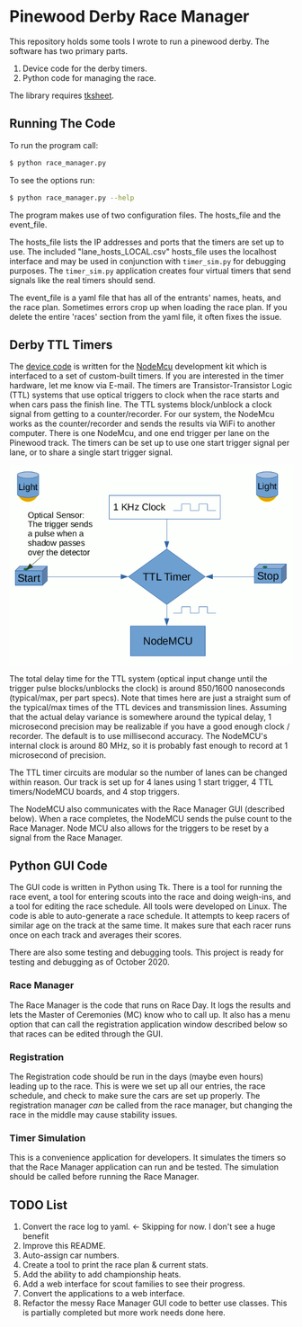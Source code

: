 # Pinewood Derby Race Manager

This repository holds some tools I wrote to run a pinewood derby. The software has two primary parts. 

1. Device code for the derby timers.
2. Python code for managing the race.

The library requires [tksheet](https://github.com/ragardner/tksheet).

## Running The Code

To run the program call:

``` bash
$ python race_manager.py
```

To see the options run:

``` bash
$ python race_manager.py --help
```

The program makes use of two configuration files. The hosts_file and the event_file. 

The hosts_file lists the IP addresses and ports that the timers are set up to use. The included "lane_hosts_LOCAL.csv" hosts_file uses the localhost interface and may be used in conjunction with `timer_sim.py` for debugging purposes. The `timer_sim.py` application creates four virtual timers that send signals like the real timers should send.

The event_file is a yaml file that has all of the entrants' names, heats, and the race plan. Sometimes errors crop up when loading the race plan. If you delete the entire 'races' section from the yaml file, it often fixes the issue.

## Derby TTL Timers

The [device code](NodeMCU_Code/DerbyTimerNodeMCU/DerbyTimerNodeMCU.ino) is written for the [NodeMcu](https://www.nodemcu.com/index_en.html) development kit which is interfaced to a set of custom-built timers. If you are interested in the timer hardware, let me know via E-mail. The timers are Transistor-Transistor Logic (TTL) systems that use optical triggers to clock when the race starts and when cars pass the finish line. The TTL systems block/unblock a clock signal from getting to a counter/recorder. For our system, the NodeMcu works as the counter/recorder and sends the results via WiFi to another computer. There is one NodeMcu, and one end trigger per lane on the Pinewood track. The timers can be set up to use one start trigger signal per lane, or to share a single start trigger signal.

![One Timer](Doc/DerbyTimer.gif)

The total delay time for the TTL system (optical input change until the trigger pulse blocks/unblocks the clock) is around 850/1600 nanoseconds (typical/max, per part specs). Note that times here are just a straight sum of the typical/max times of the TTL devices and transmission lines. Assuming that the actual delay variance is somewhere around the typical delay, 1 microsecond precision may be realizable if you have a good enough clock / recorder. The default is to use millisecond accuracy. The NodeMCU's internal clock is around 80 MHz, so it is probably fast enough to record at 1 microsecond of precision.

The TTL timer circuits are modular so the number of lanes can be changed within reason. Our track is set up for 4 lanes using 1 start trigger, 4 TTL timers/NodeMCU boards, and 4 stop triggers.

The NodeMCU also communicates with the Race Manager GUI (described below). When a race completes, the NodeMCU sends the pulse count to the Race Manager. Node MCU also allows for the triggers to be reset by a signal from the Race Manager.  

## Python GUI Code

The GUI code is written in Python using Tk. There is a tool for running the race event, a tool for entering scouts into the race and doing weigh-ins, and a tool for editing the race schedule. All tools were developed on Linux. The code is able to auto-generate a race schedule. It attempts to keep racers of similar age on the track at the same time. It makes sure that each racer runs once on each track and averages their scores. 

There are also some testing and debugging tools. This project is ready for testing and debugging as of October 2020.

### Race Manager

The Race Manager is the code that runs on Race Day. It logs the results and lets the Master of Ceremonies (MC) know who to call up. It also has a menu option that can call the registration application window described below so that races can be edited through the GUI.

### Registration

The Registration code should be run in the days (maybe even hours) leading up to the race. This is were we set up all our entries, the race schedule, and check to make sure the cars are set up properly. The registration manager *can* be called from the race manager, but changing the race in the middle may cause stability issues. 

### Timer Simulation

This is a convenience application for developers. It simulates the timers so that the Race Manager application can run and be tested. The simulation should be called before running the Race Manager. 

## TODO List

1. Convert the race log to yaml. <- Skipping for now. I don't see a huge benefit
2. Improve this README.
3. Auto-assign car numbers.
4. Create a tool to print the race plan & current stats.
5. Add the ability to add championship heats.
6. Add a web interface for scout families to see their progress.
7. Convert the applications to a web interface.
8. Refactor the messy Race Manager GUI code to better use classes. This is partially completed but more work needs done here. 


